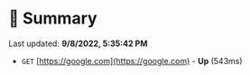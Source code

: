 # 📖 Summary
Last updated: **9/8/2022, 5:35:42 PM**

- `GET` [https://google.com](https://google.com) - **Up** (543ms)
